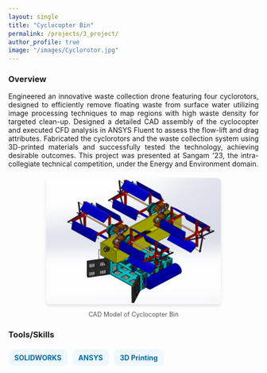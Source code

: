 ```yaml
---
layout: single
title: "Cyclocopter Bin"
permalink: /projects/3_project/
author_profile: true
image: "/images/Cyclorotor.jpg"
---
```


### Overview
<div style="text-align: justify;">
Engineered an innovative waste collection drone featuring four cyclorotors, designed to efficiently remove floating waste from surface water utilizing image processing techniques to map regions with high waste density for targeted clean-up. Designed a detailed CAD assembly of the cyclocopter and executed CFD analysis in ANSYS Fluent to assess the flow-lift and drag attributes. Fabricated the cyclorotors and the waste collection system using 3D-printed materials and successfully tested the technology, achieving desirable outcomes. This project was presented at Sangam '23, the intra-collegiate technical competition, under the Energy and Environment domain.

<div style="text-align: center; margin: 20px 0;">
  <img src="/images/Cyclo.png" alt="Heat Pipe Vapor Phase Volume Fraction" style="max-width: 70%; border-radius: 8px; box-shadow: 0 4px 6px rgba(0, 0, 0, 0.1);">
  <p style="font-size: 0.9em; color: #555; margin-top: 10px;">
    CAD Model of Cyclocopter Bin
  </p>
</div>

### Tools/Skills
<div style="display: flex; flex-wrap: wrap; gap: 10px; margin-top: 20px;">
  <span style="background-color:rgb(239, 248, 255); color: rgb(5, 108, 168); font-size: 14px; font-weight: bold; padding: 8px 12px; border-radius: 8px;">SOLIDWORKS</span>
  <span style="background-color:rgb(239, 248, 255); color: rgb(5, 108, 168); font-size: 14px; font-weight: bold; padding: 8px 12px; border-radius: 8px;">ANSYS</span>
  <span style="background-color:rgb(239, 248, 255); color: rgb(5, 108, 168); font-size: 14px; font-weight: bold; padding: 8px 12px; border-radius: 8px;">3D Printing</span>
</div>